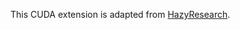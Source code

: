 This CUDA extension is adapted from [HazyResearch](https://github.com/HazyResearch/flash-attention/tree/main/csrc/xentropy).

